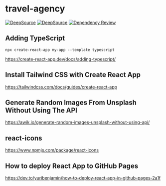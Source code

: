 # travel-agency

[![DeepSource](https://deepsource.io/gh/milliorn/travel-agency.svg/?label=active+issues&show_trend=true&token=wLO-E1Z2UQSoTeQEBtfZ-cw9)](https://deepsource.io/gh/milliorn/travel-agency/?ref=repository-badge)
[![DeepSource](https://deepsource.io/gh/milliorn/travel-agency.svg/?label=resolved+issues&show_trend=true&token=wLO-E1Z2UQSoTeQEBtfZ-cw9)](https://deepsource.io/gh/milliorn/travel-agency/?ref=repository-badge)
[![Dependency Review](https://github.com/milliorn/travel-agency/actions/workflows/dependency-review.yml/badge.svg)](https://github.com/milliorn/travel-agency/actions/workflows/dependency-review.yml)

## Adding TypeScript

`npx create-react-app my-app --template typescript`

<https://create-react-app.dev/docs/adding-typescript/>

## Install Tailwind CSS with Create React App

<https://tailwindcss.com/docs/guides/create-react-app>

## Generate Random Images From Unsplash Without Using The API

<https://awik.io/generate-random-images-unsplash-without-using-api/>

## react-icons

<https://www.npmjs.com/package/react-icons>

## How to deploy React App to GitHub Pages

<https://dev.to/yuribenjamin/how-to-deploy-react-app-in-github-pages-2a1f>

